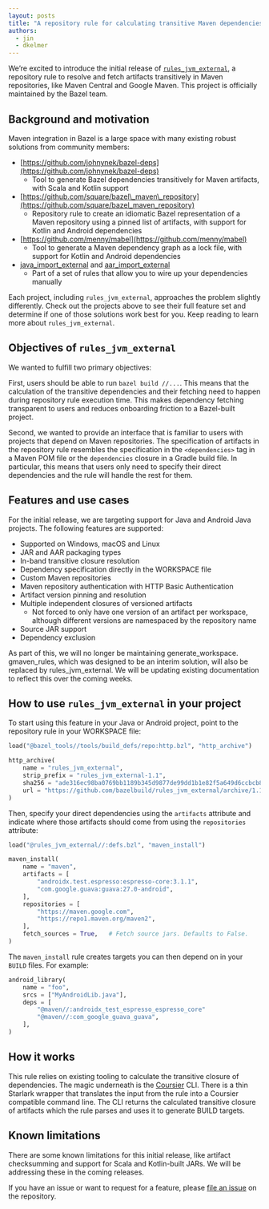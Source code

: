 ```yaml
---
layout: posts
title: "A repository rule for calculating transitive Maven dependencies"
authors:
  - jin
  - dkelmer
---
```


We’re excited to introduce the initial release of
[`rules_jvm_external`](https://github.com/bazelbuild/rules_jvm_external), a
repository rule to resolve and fetch artifacts transitively in Maven
repositories, like Maven Central and Google Maven. This project is officially
maintained by the Bazel team.

## Background and motivation

Maven integration in Bazel is a large space with many existing robust solutions
from community members:

* [https://github.com/johnynek/bazel-deps](https://github.com/johnynek/bazel-deps)
    * Tool to generate Bazel dependencies transitively for Maven artifacts, with
      Scala and Kotlin support
* [https://github.com/square/bazel\_maven\_repository](https://github.com/square/bazel_maven_repository)
    * Repository rule to create an idiomatic Bazel representation of a Maven
      repository using a pinned list of artifacts, with support for Kotlin and
      Android dependencies
* [https://github.com/menny/mabel](https://github.com/menny/mabel)
  * Tool to generate a Maven dependency graph as a lock file, with support for
Kotlin and Android dependencies
* [java_import_external](https://github.com/bazelbuild/bazel/blob/15b70bb63e5495290900de9303cbebb0ff12210b/tools/build_defs/repo/java.bzl#L15)
  and
  [aar_import_external](https://github.com/bazelbuild/bazel/blob/15b70bb63e5495290900de9303cbebb0ff12210b/tools/build_defs/repo/android.bzl#L14)
  * Part of a set of rules that allow you to wire up your dependencies manually 

Each project, including `rules_jvm_external`, approaches the problem slightly
differently. Check out the projects above to see their full feature set and
determine if one of those solutions work best for you. Keep reading to learn
more about `rules_jvm_external`.

## Objectives of `rules_jvm_external`

We wanted to fulfill two primary objectives:

First, users should be able to run `bazel build //...`. This means that the
calculation of the transitive dependencies and their fetching need to happen
during repository rule execution time. This makes dependency fetching
transparent to users and reduces onboarding friction to a Bazel-built project.

Second, we wanted to provide an interface that is familiar to users with
projects that depend on Maven repositories. The specification of artifacts in
the repository rule resembles the specification in the `<dependencies>` tag in a
Maven POM file or the `dependencies` closure in a Gradle build file. In
particular, this means that users only need to specify their direct dependencies
and the rule will handle the rest for them.

## Features and use cases

For the initial release, we are targeting support for Java and Android Java
projects. The following features are supported:

* Supported on Windows, macOS and Linux
* JAR and AAR packaging types
* In-band transitive closure resolution
* Dependency specification directly in the WORKSPACE file
* Custom Maven repositories
* Maven repository authentication with HTTP Basic Authentication
* Artifact version pinning and resolution
* Multiple independent closures of versioned artifacts
    * Not forced to only have one version of an artifact per workspace, although
      different versions are namespaced by the repository name
* Source JAR support
* Dependency exclusion

As part of this, we will no longer be maintaining generate_workspace.
gmaven_rules, which was designed to be an interim solution, will also be
replaced by rules_jvm_external. We will be updating existing documentation to
reflect this over the coming weeks.

## How to use `rules_jvm_external` in your project

To start using this feature in your Java or Android project, point to the
repository rule in your WORKSPACE file:

```python
load("@bazel_tools//tools/build_defs/repo:http.bzl", "http_archive")

http_archive(
    name = "rules_jvm_external",
    strip_prefix = "rules_jvm_external-1.1",
    sha256 = "ade316ec98ba0769bb1189b345d9877de99dd1b1e82f5a649d6ccbcb8da51c1f",
    url = "https://github.com/bazelbuild/rules_jvm_external/archive/1.1.zip"
)
```

Then, specify your direct dependencies using the `artifacts` attribute and
indicate where those artifacts should come from using the `repositories`
attribute:

```python
load("@rules_jvm_external//:defs.bzl", "maven_install")

maven_install(
    name = "maven",
    artifacts = [
        "androidx.test.espresso:espresso-core:3.1.1",
        "com.google.guava:guava:27.0-android",
    ],
    repositories = [
        "https://maven.google.com",
        "https://repo1.maven.org/maven2",
    ],
    fetch_sources = True,   # Fetch source jars. Defaults to False.
)
```

The `maven_install` rule creates targets you can then depend on in your `BUILD`
files. For example:

```python
android_library(
    name = "foo",
    srcs = ["MyAndroidLib.java"],
    deps = [
        "@maven//:androidx_test_espresso_espresso_core"
        "@maven//:com_google_guava_guava",
    ],
)
```

## How it works

This rule relies on existing tooling to calculate the transitive closure of
dependencies. The magic underneath is the [Coursier](https://get-coursier.io/)
CLI. There is a thin Starlark wrapper that translates the input from the rule
into a Coursier compatible command line. The CLI returns the calculated
transitive closure of artifacts which the rule parses and uses it to generate
BUILD targets.

## Known limitations

There are some known limitations for this initial release, like artifact
checksumming and support for Scala and Kotlin-built JARs. We will be addressing
these in the coming releases.

If you have an issue or want to request for a feature, please [file an
issue](https://github.com/bazelbuild/rules_jvm_external/) on the repository.
